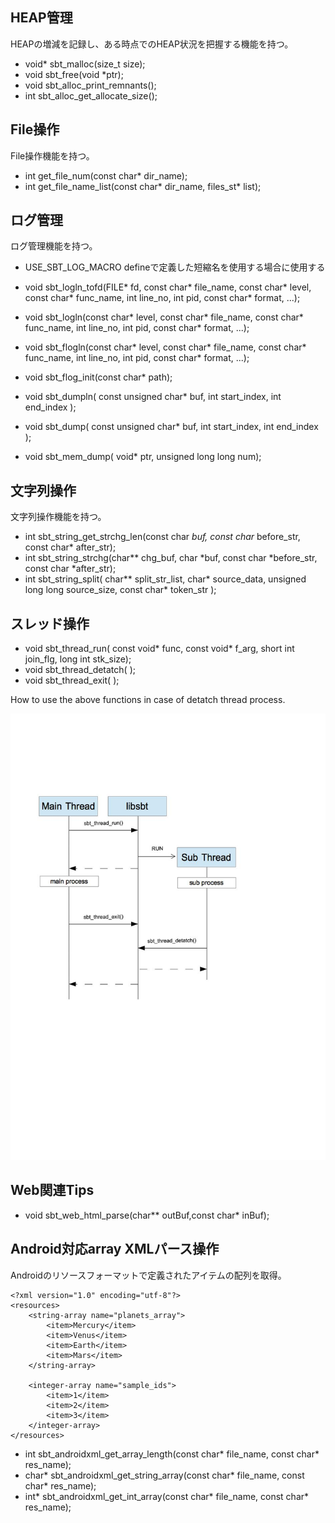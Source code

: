 HEAP管理  
--------

HEAPの増減を記録し、ある時点でのHEAP状況を把握する機能を持つ。  

* void* sbt_malloc(size_t size);
* void  sbt_free(void *ptr);
* void sbt_alloc_print_remnants();
* int sbt_alloc_get_allocate_size();


File操作  
--------

File操作機能を持つ。  

* int get_file_num(const char* dir_name);
* int get_file_name_list(const char* dir_name, files_st* list);


ログ管理  
--------

ログ管理機能を持つ。  

* USE_SBT_LOG_MACRO
defineで定義した短縮名を使用する場合に使用する

* void sbt_logln_tofd(FILE* fd, const char* file_name, const char* level, const char* func_name, int line_no, int pid, const char* format, ...);
* void sbt_logln(const char* level, const char* file_name, const char* func_name, int line_no, int pid, const char* format, ...);
* void sbt_flogln(const char* level, const char* file_name, const char* func_name, int line_no, int pid, const char* format, ...);
* void sbt_flog_init(const char* path);
* void sbt_dumpln( const unsigned char* buf, int start_index, int end_index );
* void sbt_dump( const unsigned char* buf, int start_index, int end_index );
* void sbt_mem_dump( void* ptr, unsigned long long num);


文字列操作
----------

文字列操作機能を持つ。  

* int sbt_string_get_strchg_len(const char *buf, const char* before_str, const char* after_str);
* int sbt_string_strchg(char** chg_buf, char *buf, const char *before_str, const char *after_str);
* int sbt_string_split( char** split_str_list, char* source_data, unsigned long long source_size, const char* token_str );


スレッド操作
------------

* void sbt_thread_run( const void* func, const void* f_arg, short int join_flg, long int stk_size);
* void sbt_thread_detatch( );
* void sbt_thread_exit( );

How to use the above functions in case of detatch thread process.  

![](../../../docs/libsbt/thread/sbt_thread_detatch.jpg)  


Web関連Tips
-----------

* void sbt_web_html_parse(char** outBuf,const char* inBuf);


Android対応array XMLパース操作
-------------

Androidのリソースフォーマットで定義されたアイテムの配列を取得。  

    <?xml version="1.0" encoding="utf-8"?>
    <resources>
        <string-array name="planets_array">
            <item>Mercury</item>
            <item>Venus</item>
            <item>Earth</item>
            <item>Mars</item>
        </string-array>
        
        <integer-array name="sample_ids">
            <item>1</item>
            <item>2</item>
            <item>3</item>
        </integer-array>
    </resources>


* int sbt_androidxml_get_array_length(const char* file_name, const char* res_name);  
* char* sbt_androidxml_get_string_array(const char* file_name, const char* res_name);  
* int* sbt_androidxml_get_int_array(const char* file_name, const char* res_name);  







